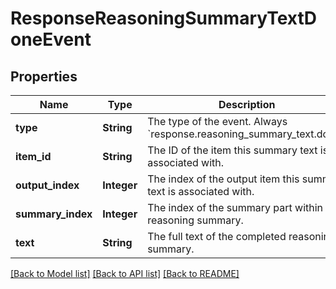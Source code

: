 # ResponseReasoningSummaryTextDoneEvent
## Properties

| Name | Type | Description | Notes |
|------------ | ------------- | ------------- | -------------|
| **type** | **String** | The type of the event. Always &#x60;response.reasoning_summary_text.done&#x60;.  | [default to null] |
| **item\_id** | **String** | The ID of the item this summary text is associated with.  | [default to null] |
| **output\_index** | **Integer** | The index of the output item this summary text is associated with.  | [default to null] |
| **summary\_index** | **Integer** | The index of the summary part within the reasoning summary.  | [default to null] |
| **text** | **String** | The full text of the completed reasoning summary.  | [default to null] |

[[Back to Model list]](../README.md#documentation-for-models) [[Back to API list]](../README.md#documentation-for-api-endpoints) [[Back to README]](../README.md)

